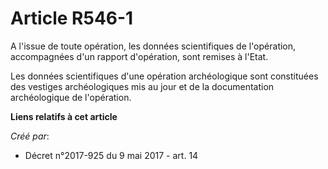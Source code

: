 # Article R546-1

A l'issue de toute opération, les données scientifiques de l'opération, accompagnées d'un rapport d'opération, sont remises à
l'Etat.

Les données scientifiques d'une opération archéologique sont constituées des vestiges archéologiques mis au jour et de la
documentation archéologique de l'opération.

**Liens relatifs à cet article**

_Créé par_:

  - Décret n°2017-925 du 9 mai 2017 - art. 14

